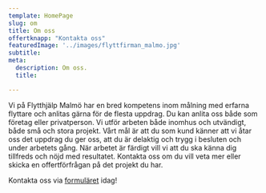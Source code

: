 ```yaml
---
template: HomePage
slug: om
title: Om oss
offertknapp: "Kontakta oss"
featuredImage: '../images/flyttfirman_malmo.jpg'
subtitle: 
meta:
  description: Om oss.
  title: 

---
```

Vi på Flytthjälp Malmö har en bred kompetens inom målning med erfarna flyttare och anlitas gärna för de flesta uppdrag. Du kan anlita oss både som företag eller privatperson. Vi utför arbeten både inomhus och utvändigt, både små och stora projekt. Vårt mål är att du som kund känner att vi åtar oss det uppdrag du ger oss, att du är delaktig och trygg i besluten och under arbetets gång. När arbetet är färdigt vill vi att du ska känna dig tillfreds och nöjd med resultatet. 
Kontakta oss om du vill veta mer eller skicka en offertförfrågan på det projekt du har. 


Kontakta oss via [formuläret](/offert) idag!
